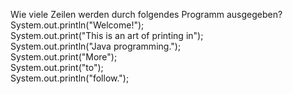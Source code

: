 Wie viele Zeilen werden durch folgendes Programm ausgegeben?
System.out.println("Welcome!");  
System.out.print("This is an art of printing in");  
System.out.println("Java programming.");  
System.out.print("More");  
System.out.print("to");  
System.out.println("follow.");

